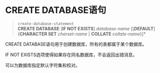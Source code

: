 # CREATE DATABASE语句

> `create-database-statement`  
**CREATE DATABASE** [**IF NOT EXISTS**] *database-name* [[**DEFAULT**] {**CHARACTER SET** *charset-name* | **COLLATE** *collate-name*}]*

CREATE DATABASE语句用于创建数据库，所有的表都属于某个数据库。

IF NOT EXISTS选项使得如果存在同名数据库，不会返回出错消息。

可以为数据库指定默认字符集和校对。